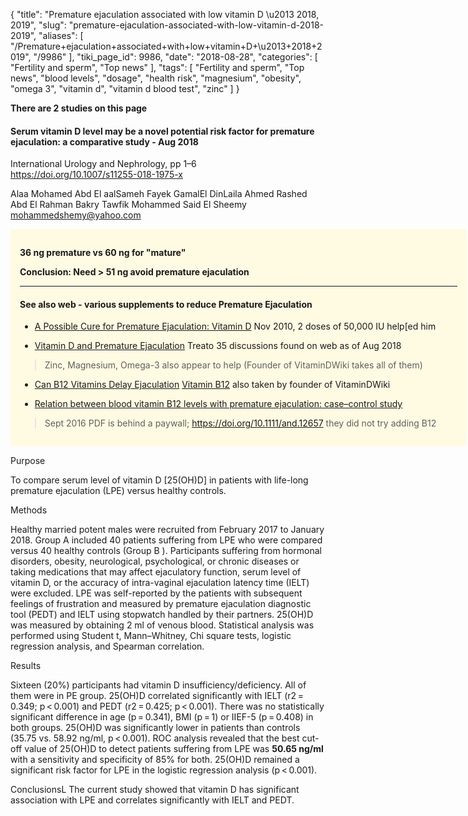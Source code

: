 {
    "title": "Premature ejaculation associated with low vitamin D \u2013 2018, 2019",
    "slug": "premature-ejaculation-associated-with-low-vitamin-d-2018-2019",
    "aliases": [
        "/Premature+ejaculation+associated+with+low+vitamin+D+\u2013+2018+2019",
        "/9986"
    ],
    "tiki_page_id": 9986,
    "date": "2018-08-28",
    "categories": [
        "Fertility and sperm",
        "Top news"
    ],
    "tags": [
        "Fertility and sperm",
        "Top news",
        "blood levels",
        "dosage",
        "health risk",
        "magnesium",
        "obesity",
        "omega 3",
        "vitamin d",
        "vitamin d blood test",
        "zinc"
    ]
}


**There are 2 studies on this page** 

#### Serum vitamin D level may be a novel potential risk factor for premature ejaculation: a comparative study - Aug 2018

International Urology and Nephrology, pp 1–6 https://doi.org/10.1007/s11255-018-1975-x

Alaa Mohamed Abd El aalSameh Fayek GamalEl DinLaila Ahmed Rashed Abd El Rahman Bakry Tawfik Mohammed Said El Sheemy  mohammedshemy@yahoo.com

<div class="border" style="background-color:#FFFAE2;padding:15px;margin:10px 0;border-radius:5px;width:700px">

 **36 ng premature vs 60 ng for "mature"**  

 **Conclusion: Need > 51 ng avoid premature ejaculation** 

---

#### See also web - various supplements to reduce Premature Ejaculation

* [A Possible Cure for Premature Ejaculation: Vitamin D](http://cherrybark.blogspot.com/2010/11/possible-easy-cure-for-premature.html) Nov 2010, 2 doses of 50,000 IU help[ed him

* [Vitamin D and Premature Ejaculation](https://treato.com/Vitamin+D,Premature+Ejaculation/?a=s) Treato 35 discussions found on web as of Aug 2018

> Zinc, Magnesium, Omega-3 also appear to help (Founder of VitaminDWiki takes all of them)

* [Can B12 Vitamins Delay Ejaculation](http://www.boostmood.com/can-b12-vitamins-delay-ejaculation/)  [Vitamin B12](/posts/vitamin-b12) also taken by founder of VitaminDWiki

* [Relation between blood vitamin B12 levels with premature ejaculation: case–control study](https://onlinelibrary.wiley.com/doi/pdf/10.1111/and.12657) 

> Sept 2016 PDF is behind a paywall; https://doi.org/10.1111/and.12657 they did not try adding B12

</div>

Purpose

To compare serum level of vitamin D <span>[25(OH)D]</span> in patients with life-long premature ejaculation (LPE) versus healthy controls.

Methods

Healthy married potent males were recruited from February 2017 to January 2018. Group A included 40 patients suffering from LPE who were compared versus 40 healthy controls (Group B ). Participants suffering from hormonal disorders, obesity, neurological, psychological, or chronic diseases or taking medications that may affect ejaculatory function, serum level of vitamin D, or the accuracy of intra-vaginal ejaculation latency time (IELT) were excluded. LPE was self-reported by the patients with subsequent feelings of frustration and measured by premature ejaculation diagnostic tool (PEDT) and IELT using stopwatch handled by their partners. 25(OH)D was measured by obtaining 2 ml of venous blood. Statistical analysis was performed using Student t, Mann–Whitney, Chi square tests, logistic regression analysis, and Spearman correlation.

Results

Sixteen (20%) participants had vitamin D insufficiency/deficiency. All of them were in PE group. 25(OH)D correlated significantly with IELT (r2 = 0.349; p < 0.001) and PEDT (r2 = 0.425; p < 0.001). There was no statistically significant difference in age (p = 0.341), BMI (p = 1) or IIEF-5 (p = 0.408) in both groups. 25(OH)D was significantly lower in patients than controls (35.75 vs. 58.92 ng/ml, p < 0.001). ROC analysis revealed that the best cut-off value of 25(OH)D to detect patients suffering from LPE was  **50.65 ng/ml**  with a sensitivity and specificity of 85% for both. 25(OH)D remained a significant risk factor for LPE in the logistic regression analysis (p < 0.001).

ConclusionsL The current study showed that vitamin D has significant association with LPE and correlates significantly with IELT and PEDT.